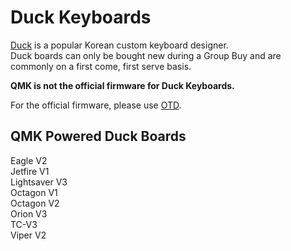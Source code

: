 # Duck Keyboards

[Duck](http://duck0113.tistory.com/) is a popular Korean custom keyboard designer.  
Duck boards can only be bought new during a Group Buy and are commonly on a first come, first serve basis. 

**QMK is not the official firmware for Duck Keyboards.** 

For the official firmware, please use [OTD](http://kbdlab.co.kr/index.php?document_srl=100301&mid=board_sw).

## QMK Powered Duck Boards
Eagle V2  
Jetfire V1  
Lightsaver V3  
Octagon V1  
Octagon V2  
Orion V3  
TC-V3  
Viper V2  
 
